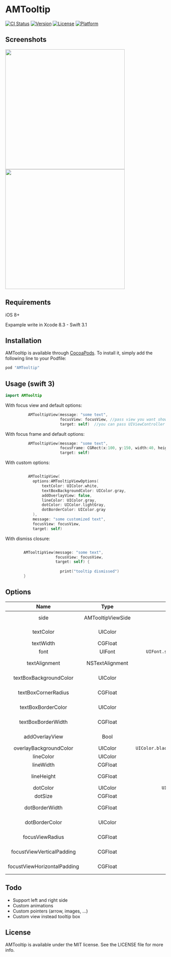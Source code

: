 # AMTooltip

[![CI Status](http://img.shields.io/travis/amirdew/AMTooltip.svg?style=flat)](https://travis-ci.org/amirdew/AMTooltip)
[![Version](https://img.shields.io/cocoapods/v/AMTooltip.svg?style=flat)](http://cocoapods.org/pods/AMTooltip)
[![License](https://img.shields.io/cocoapods/l/AMTooltip.svg?style=flat)](http://cocoapods.org/pods/AMTooltip)
[![Platform](https://img.shields.io/cocoapods/p/AMTooltip.svg?style=flat)](http://cocoapods.org/pods/AMTooltip)

## Screenshots

<img width="375" src="https://raw.githubusercontent.com/amirdew/AMTooltip/master/Example/screenshots_1.png"><img width="375" src="https://raw.githubusercontent.com/amirdew/AMTooltip/master/Example/screenshots_2.png">


## Requirements

iOS 8+

Expample write in Xcode 8.3 - Swift 3.1


## Installation

AMTooltip is available through [CocoaPods](http://cocoapods.org). To install
it, simply add the following line to your Podfile:

```ruby
pod "AMTooltip"
```


## Usage (swift 3)

```swift
import AMTooltip
```



With focus view and default options:

```swift
          AMTooltipView(message: "some text",
                        focusView: focusView, //pass view you want show tooltip over it
                        target: self)  //you can pass UIViewController or UIView as target
```

With focus frame and default options:

```swift
          AMTooltipView(message: "some text",
                        focusFrame: CGRect(x:100, y:150, width:40, height:25)
                        target: self) 
```


With custom options:

```swift

          AMTooltipView(
            options:AMTooltipViewOptions(
                textColor: UIColor.white,
                textBoxBackgroundColor: UIColor.gray,
                addOverlayView: false,
                lineColor: UIColor.gray,
                dotColor: UIColor.lightGray,
                dotBorderColor: UIColor.gray
            ),
            message: "some customized text",
            focusView: focusView,
            target: self)

```

With dismiss closure:

```swift

        AMTooltipView(message: "some text",
                      focusView: focusView,
                      target: self) {
                      
                        print("tooltip dismissed") 
        }
```

## Options

| Name | Type | Default | Description |
|:----:|:----:|:---:|:-------:|
|side|AMTooltipViewSide|```.auto```|Side of show tooltip ```(.auto/.top/.bottom)```
|textColor|UIColor|```UIColor.black```|Color of message text
|textWidth|CGFloat|```270```|Width of message
|font|UIFont|```UIFont.systemFont(ofSize: 14)```|Font of message text
|textAlignment|NSTextAlignment|```.natural```|Alignment of message text
|textBoxBackgroundColor|UIColor|```UIColor.white```|Color of message box
|textBoxCornerRadius|CGFloat|```6```|Radius for corners of message box
|textBoxBorderColor|UIColor|```UIColor.clear```|Color for border of message box
|textBoxBorderWidth|CGFloat|```0```|Width for border of message box
|addOverlayView|Bool|```true```|if false dark overlay view hide
|overlayBackgroundColor|UIColor|```UIColor.black.withAlphaComponent(0.4)```|Color of overlay view
|lineColor|UIColor|```UIColor.white```|Color of pin line view
|lineWidth|CGFloat|```2```|Width of pin line view
|lineHeight|CGFloat|```30```|Height of pin line view
|dotColor|UIColor|```UIColor.lightGray```|Color of pin dot
|dotSize|CGFloat|```13```|Size of pin dot
|dotBorderWidth|CGFloat|```2```|Size for border of pin dot 
|dotBorderColor|UIColor|```UIColor.white```|Color for border of pin dot
|focusViewRadius|CGFloat|```6```|Radius for corners of focused view
|focustViewVerticalPadding|CGFloat|```5```|Vertical padding for focused view
|focustViewHorizontalPadding|CGFloat|```15```|Horizontal padding for focused view

## Todo

 * Support left and right side
 * Custom animations
 * Custom pointers (arrow, images, ...)
 * Custom view instead tooltip box


## License

AMTooltip is available under the MIT license. See the LICENSE file for more info.
